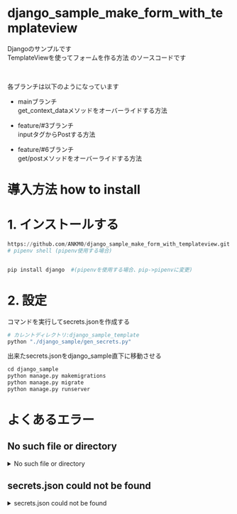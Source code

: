 # django_sample_make_form_with_templateview
Djangoのサンプルです <br>
TemplateViewを使ってフォームを作る方法 のソースコードです <br>

<br>

各ブランチは以下のようになっています
- mainブランチ <br>
get_context_dataメソッドをオーバーライドする方法

- feature/#3ブランチ <br>
inputタグからPostする方法

- feature/#6ブランチ <br>
get/postメソッドをオーバーライドする方法


# 導入方法 how to install
# 1. インストールする
```python
https://github.com/ANKM0/django_sample_make_form_with_templateview.git
# pipenv shell (pipenv使用する場合)


pip install django  #(pipenvを使用する場合、pip->pipenvに変更)
```

# 2. 設定
コマンドを実行してsecrets.jsonを作成する
```python
# カレントディレクトリ:django_sample_template
python "./django_sample/gen_secrets.py"

```
出来たsecrets.jsonをdjango_sample直下に移動させる
```python
cd django_sample
python manage.py makemigrations
python manage.py migrate
python manage.py runserver
```

# よくあるエラー


##  No such file or directory

<details>
<summary>No such file or directory</summary>

以下のコマンドを実行する時に発生する
```python
python "./django_sample/gen_secrets.py"
```
### <原因>
ルートディレクトリでコマンドを実行していないこと
<br>

### <解決策>
cdコマンドを使って README.md と同じディレクトリ(django_sample_template)に移動して実行する
```cmd
cd django_sample_template
```
```python
python "./django_sample/gen_secrets.py"
```

もしくはフルパスでgen_secrets.pyを指定する
```python
python "C:\programs\django_sample\gen_secrets.py"
```
<br>
<br>

</details>


## secrets.json could not be found

<details>
<summary>secrets.json could not be found</summary>

### <原因>
python manage.py runserver　を実行した時などに発生する <br>
secrets.jsonが上手く読み込まれていないことが原因
<br>

### <解決策>
- secrets.jsonが存在しない場合 <br>
django_sample_templateディレクトリに移動した後に以下のコマンドを実行する
```python
python "django_sample\gen_secrets.py"
```


- secrets.jsonが存在する場合 <br>
secrets.jsonをdjango_sample直下に移動させる <br>
それでもエラーになる場合は一度消してから作り直す

</details>
